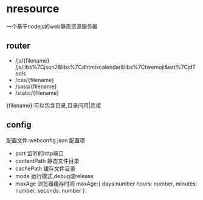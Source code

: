 # nresource
一个基于nodejs的web静态资源服务器

## router
+ /js/{filename}
        /js/libs%7Cjson2&libs%7Cdhtmlxcalendar&libs%7Ctwemoji&ext%7CjdTools
+ /css/{filename}
+ /sass/{filename}
+ /static/{filename}

{filename}:可以包含目录,目录间用|连接

## config
配置文件:webconfig.json
配置项
+ port  监听的http端口
+ contentPath   静态文件目录
+ cachePath 缓存文件目录
+ mode 运行模式,debug或release
+ maxAge 浏览器缓存时间
        maxAge:{
            days:number
            hours: number,
            minutes: number,
            seconds: number
        }